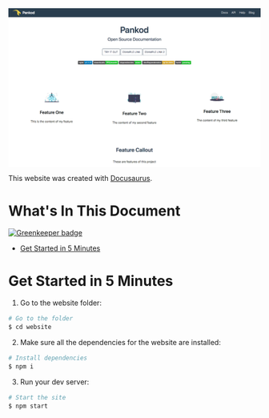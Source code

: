 <img src="https://github.com/pankod/docusaurus-boilerplate/blob/master/demo.png" alt="Pankod - docusaurus-boilerplate" align="center" />

This website was created with [Docusaurus](https://docusaurus.io/).

# What's In This Document

[![Greenkeeper badge](https://badges.greenkeeper.io/pankod/docusaurus-boilerplate.svg)](https://greenkeeper.io/)

* [Get Started in 5 Minutes](#get-started-in-5-minutes)

# Get Started in 5 Minutes

1. Go to the website folder:

```sh
# Go to the folder
$ cd website
```

2. Make sure all the dependencies for the website are installed:

```sh
# Install dependencies
$ npm i
```

3. Run your dev server:

```sh
# Start the site
$ npm start
```
